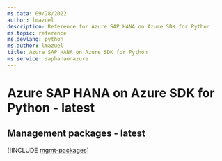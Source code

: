 ```yaml
---
ms.data: 09/28/2022
author: lmazuel
description: Reference for Azure SAP HANA on Azure SDK for Python
ms.topic: reference
ms.devlang: python
ms.author: lmazuel
title: Azure SAP HANA on Azure SDK for Python
ms.service: saphanaonazure
---
```

# Azure SAP HANA on Azure SDK for Python - latest

## Management packages - latest
[!INCLUDE [mgmt-packages](sap-hana-on-azure-mgmt-index.md)]